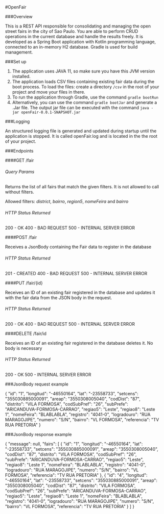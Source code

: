 #OpenFair


###Overview

This is a REST API responsible for consolidating and managing the open street fairs in the city of Sao Paulo.
You are able to perform CRUD operations in the current database and handle the results freely.
It is developed as a Spring Boot application with Kotlin programming language, connected to an in-memory H2 database. Gradle is used for build management.

###Set up
1. The application uses JAVA 11, so make sure you have this JVM version installed.
2. The application loads CSV files containing existing fair data during the boot process. To load the files: create a directory `/csv` in the root of your project and move your files in there.
3. To run the application through Gradle, use the command `gradle bootRun` 
4. Alternatively, you can use the command `gradle bootJar` and generate a .Jar file. The output jar file can be executed with the command `java -jar openFair-0.0.1-SNAPSHOT.jar`

###Logging

An structured logging file is generated and updated during startup until the application is stopped. It is called openFair.log and is
located in the the root of your project.


###Endpoints

####GET /fair
###### Query Params

Returns the list of all fairs that match the given filters. It is not allowed to call without filters.

Allowed filters:
*district*, *bairro*, *region5*, *nomeFeira* and *bairro*

###### HTTP Status Returned

200 - OK
400 - BAD REQUEST
500 - INTERNAL SERVER ERROR

####POST /fair

Receives a JsonBody containing the Fair data to register in the database

###### HTTP Status Returned

201 - CREATED
400 - BAD REQUEST
500 - INTERNAL SERVER ERROR

####PUT /fair/{id}

Receives an ID of an existing fair registered in the database and updates it with the fair data from the JSON body in the request.

###### HTTP Status Returned

200 - OK
400 - BAD REQUEST
500 - INTERNAL SERVER ERROR

####DELETE /fair/id 

Receives an ID of an existing fair registered in the database deletes it. No body is necessary

###### HTTP Status Returned

200 - OK
500 - INTERNAL SERVER ERROR

###JsonBody request example

{
"id": "1",
"longitud": "-46550164",
"lat": "-23558733",
"setcens": "355030885000091",
"areap": "3550308005040",
"codDist": "87",
"distrito": "VILA FORMOSA",
"codSubPref": "26",
"subPrefe": "ARICANDUVA-FORMOSA-CARRAO",
"regiao5": "Leste",
"regiao8": "Leste 1",
"nomeFeira": "BLABLABLA",
"registro": "4041-0",
"logradouro": "RUA MARAGOJIPE",
"numero": "S/N",
"bairro": "VL FORMOSA",
"referencia": "TV RUA PRETORIA"
}



###JsonBody response example

{
"message": null,
"fairs": [
{
"id": "1",
"longitud": "-46550164",
"lat": "-23558733",
"setcens": "355030885000091",
"areap": "3550308005040",
"codDist": "87",
"distrito": "VILA FORMOSA",
"codSubPref": "26",
"subPrefe": "ARICANDUVA-FORMOSA-CARRAO",
"regiao5": "Leste",
"regiao8": "Leste 1",
"nomeFeira": "BLABLABLA",
"registro": "4041-0",
"logradouro": "RUA MARAGOJIPE",
"numero": "S/N",
"bairro": "VL FORMOSA",
"referencia": "TV RUA PRETORIA"
},
{
"id": "4",
"longitud": "-46550164",
"lat": "-23558733",
"setcens": "355030885000091",
"areap": "3550308005040",
"codDist": "87",
"distrito": "VILA FORMOSA",
"codSubPref": "26",
"subPrefe": "ARICANDUVA-FORMOSA-CARRAO",
"regiao5": "Leste",
"regiao8": "Leste 1",
"nomeFeira": "BLABLABLA",
"registro": "4041-0",
"logradouro": "RUA MARAGOJIPE",
"numero": "S/N",
"bairro": "VL FORMOSA",
"referencia": "TV RUA PRETORIA"
}
]
}
